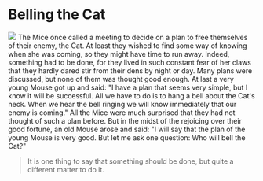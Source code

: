 # Belling the Cat


![](http://read.gov/aesop/media/belling-the-cat_Resources/belling-the-cat-5.jpg)
The Mice once called a meeting to decide on a plan to free themselves of their enemy, the Cat. At least they wished to find some way of knowing when she was coming, so they might have time to run away. Indeed, something had to be done, for they lived in such constant fear of her claws that they hardly dared stir from their dens by night or day.
Many plans were discussed, but none of them was thought good enough. At last a very young Mouse got up and said:
"I have a plan that seems very simple, but I know it will be successful.
All we have to do is to hang a bell about the Cat's neck. When we hear the bell ringing we will know immediately that our enemy is coming."
All the Mice were much surprised that they had not thought of such a plan before. But in the midst of the rejoicing over their good fortune, an old Mouse arose and said:
"I will say that the plan of the young Mouse is very good. But let me ask one question: Who will bell the Cat?"
> It is one thing to say that something should be done, but quite a different matter to do it.

